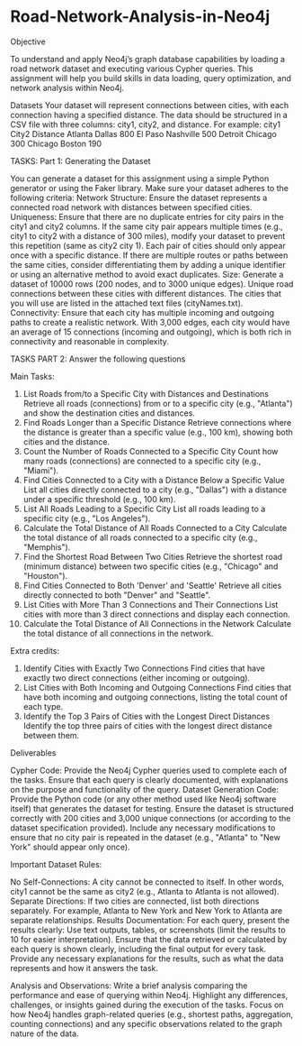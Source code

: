 # Road-Network-Analysis-in-Neo4j

Objective

To understand and apply Neo4j’s graph database capabilities by loading a road network dataset and executing various Cypher queries. This assignment will help you build skills in data loading, query optimization, and network analysis within Neo4j.

Datasets 
Your dataset will represent connections between cities, with each connection having a specified distance. The data should be structured in a CSV file with three columns: city1, city2, and distance. For example:
city1   City2       Distance
Atlanta Dallas      800
El Paso Nashville   500
Detroit Chicago     300
Chicago Boston      190

TASKS: Part 1: Generating the Dataset

You can generate a dataset for this assignment using a simple Python generator or using the Faker library. Make sure your dataset adheres to the following criteria:
Network Structure: Ensure the dataset represents a connected road network with distances between specified cities.
Uniqueness: Ensure that there are no duplicate entries for city pairs in the city1 and city2 columns. If the same city pair appears multiple times (e.g., city1 to city2 with a distance of 300 miles), modify your dataset to prevent this repetition (same as city2 city 1). Each pair of cities should only appear once with a specific distance. If there are multiple routes or paths between the same cities, consider differentiating them by adding a unique identifier or using an alternative method to avoid exact duplicates.
Size: Generate a dataset of 10000 rows (200 nodes, and to 3000 unique edges). Unique road connections between these cities with different distances.
The cities that you will use are listed in the attached text files (cityNames.txt).
Connectivity: Ensure that each city has multiple incoming and outgoing paths to create a realistic network.
With 3,000 edges, each city would have an average of 15 connections (incoming and outgoing), which is both rich in connectivity and reasonable in complexity.


TASKS PART 2: Answer the following questions

Main Tasks:
1. List Roads from/to a Specific City with Distances and Destinations
 Retrieve all roads (connections) from or to a specific city (e.g., "Atlanta") and show the destination cities and distances.
2. Find Roads Longer than a Specific Distance
 Retrieve connections where the distance is greater than a specific value (e.g., 100 km), showing both cities and the distance.
3. Count the Number of Roads Connected to a Specific City
 Count how many roads (connections) are connected to a specific city (e.g., "Miami").
4. Find Cities Connected to a City with a Distance Below a Specific Value
 List all cities directly connected to a city (e.g., "Dallas") with a distance under a specific threshold (e.g., 100 km).
5. List All Roads Leading to a Specific City
 List all roads leading to a specific city (e.g., "Los Angeles").
6. Calculate the Total Distance of All Roads Connected to a City
 Calculate the total distance of all roads connected to a specific city (e.g., "Memphis").
7. Find the Shortest Road Between Two Cities
 Retrieve the shortest road (minimum distance) between two specific cities (e.g., "Chicago" and "Houston").
8. Find Cities Connected to Both 'Denver' and 'Seattle'
 Retrieve all cities directly connected to both "Denver" and "Seattle".
9. List Cities with More Than 3 Connections and Their Connections
 List cities with more than 3 direct connections and display each connection.
10. Calculate the Total Distance of All Connections in the Network
 Calculate the total distance of all connections in the network.


Extra credits:
1. Identify Cities with Exactly Two Connections
Find cities that have exactly two direct connections (either incoming or outgoing).
2. List Cities with Both Incoming and Outgoing Connections
Find cities that have both incoming and outgoing connections, listing the total count of each type.
3. Identify the Top 3 Pairs of Cities with the Longest Direct Distances
Identify the top three pairs of cities with the longest direct distance between them.


Deliverables

Cypher Code:
Provide the Neo4j Cypher queries used to complete each of the tasks.
Ensure that each query is clearly documented, with explanations on the purpose and functionality of the query.
Dataset Generation Code:
Provide the Python code (or any other method used like Neo4j software itself) that generates the dataset for testing.
Ensure the dataset is structured correctly with 200 cities and 3,000 unique connections (or according to the dataset specification provided).
Include any necessary modifications to ensure that no city pair is repeated in the dataset (e.g., "Atlanta" to "New York" should appear only once).

Important Dataset Rules:

No Self-Connections: A city cannot be connected to itself. In other words, city1 cannot be the same as city2 (e.g., Atlanta to Atlanta is not allowed).
Separate Directions: If two cities are connected, list both directions separately. For example, Atlanta to New York and New York to Atlanta are separate relationships.
Results Documentation:
For each query, present the results clearly:
Use text outputs, tables, or screenshots (limit the results to 10 for easier interpretation).
Ensure that the data retrieved or calculated by each query is shown clearly, including the final output for every task.
Provide any necessary explanations for the results, such as what the data represents and how it answers the task.


Analysis and Observations:
Write a brief analysis comparing the performance and ease of querying within Neo4j.
Highlight any differences, challenges, or insights gained during the execution of the tasks.
Focus on how Neo4j handles graph-related queries (e.g., shortest paths, aggregation, counting connections) and any specific observations related to the graph nature of the data.
